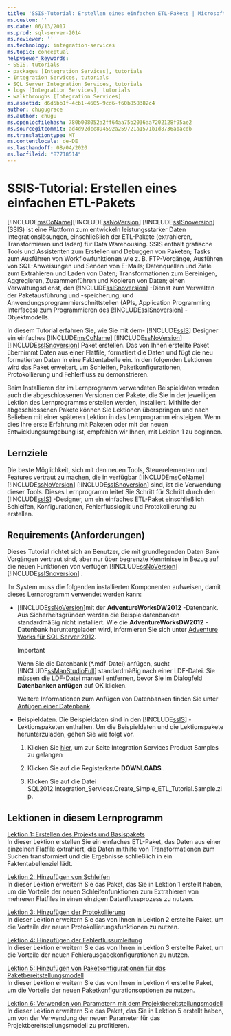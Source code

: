 ```yaml
---
title: 'SSIS-Tutorial: Erstellen eines einfachen ETL-Pakets | Microsoft-Dokumentation'
ms.custom: ''
ms.date: 06/13/2017
ms.prod: sql-server-2014
ms.reviewer: ''
ms.technology: integration-services
ms.topic: conceptual
helpviewer_keywords:
- SSIS, tutorials
- packages [Integration Services], tutorials
- Integration Services, tutorials
- SQL Server Integration Services, tutorials
- logs [Integration Services], tutorials
- walkthroughs [Integration Services]
ms.assetid: d6d5bb1f-4cb1-4605-9cd6-f60b858382c4
author: chugugrace
ms.author: chugu
ms.openlocfilehash: 780b008052a2ff64aa75b2036aa7202128f95ae2
ms.sourcegitcommit: ad4d92dce894592a259721a1571b1d8736abacdb
ms.translationtype: MT
ms.contentlocale: de-DE
ms.lasthandoff: 08/04/2020
ms.locfileid: "87718514"
---
```

# <a name="ssis-tutorial-creating-a-simple-etl-package"></a>SSIS-Tutorial: Erstellen eines einfachen ETL-Pakets
  [!INCLUDE[msCoName](../includes/msconame-md.md)][!INCLUDE[ssNoVersion](../includes/ssnoversion-md.md)] [!INCLUDE[ssISnoversion](../includes/ssisnoversion-md.md)] (SSIS) ist eine Plattform zum entwickeln leistungsstarker Daten Integrationslösungen, einschließlich der ETL-Pakete (extrahieren, Transformieren und laden) für Data Warehousing. SSIS enthält grafische Tools und Assistenten zum Erstellen und Debuggen von Paketen; Tasks zum Ausführen von Workflowfunktionen wie z. B. FTP-Vorgänge, Ausführen von SQL-Anweisungen und Senden von E-Mails; Datenquellen und Ziele zum Extrahieren und Laden von Daten; Transformationen zum Bereinigen, Aggregieren, Zusammenführen und Kopieren von Daten; einen Verwaltungsdienst, den [!INCLUDE[ssISnoversion](../includes/ssisnoversion-md.md)] -Dienst zum Verwalten der Paketausführung und -speicherung; und Anwendungsprogrammierschnittstellen (APIs, Application Programming Interfaces) zum Programmieren des [!INCLUDE[ssISnoversion](../includes/ssisnoversion-md.md)] -Objektmodells.  
  
 In diesem Tutorial erfahren Sie, wie Sie mit dem- [!INCLUDE[ssIS](../includes/ssis-md.md)] Designer ein einfaches [!INCLUDE[msCoName](../includes/msconame-md.md)] [!INCLUDE[ssNoVersion](../includes/ssnoversion-md.md)] [!INCLUDE[ssISnoversion](../includes/ssisnoversion-md.md)] Paket erstellen. Das von Ihnen erstellte Paket übernimmt Daten aus einer Flatfile, formatiert die Daten und fügt die neu formatierten Daten in eine Faktentabelle ein. In den folgenden Lektionen wird das Paket erweitert, um Schleifen, Paketkonfigurationen, Protokollierung und Fehlerfluss zu demonstrieren.  
  
 Beim Installieren der im Lernprogramm verwendeten Beispieldaten werden auch die abgeschlossenen Versionen der Pakete, die Sie in der jeweiligen Lektion des Lernprogramms erstellen werden, installiert. Mithilfe der abgeschlossenen Pakete können Sie Lektionen überspringen und nach Belieben mit einer späteren Lektion in das Lernprogramm einsteigen. Wenn dies Ihre erste Erfahrung mit Paketen oder mit der neuen Entwicklungsumgebung ist, empfehlen wir Ihnen, mit Lektion 1 zu beginnen.  
  
## <a name="what-you-will-learn"></a>Lernziele  
 Die beste Möglichkeit, sich mit den neuen Tools, Steuerelementen und Features vertraut zu machen, die in verfügbar [!INCLUDE[msCoName](../includes/msconame-md.md)] [!INCLUDE[ssNoVersion](../includes/ssnoversion-md.md)] [!INCLUDE[ssISnoversion](../includes/ssisnoversion-md.md)] sind, ist die Verwendung dieser Tools. Dieses Lernprogramm leitet Sie Schritt für Schritt durch den [!INCLUDE[ssIS](../includes/ssis-md.md)] -Designer, um ein einfaches ETL-Paket einschließlich Schleifen, Konfigurationen, Fehlerflusslogik und Protokollierung zu erstellen.  
  
## <a name="requirements"></a>Requirements (Anforderungen)  
 Dieses Tutorial richtet sich an Benutzer, die mit grundlegenden Daten Bank Vorgängen vertraut sind, aber nur über begrenzte Kenntnisse in Bezug auf die neuen Funktionen von verfügen [!INCLUDE[ssNoVersion](../includes/ssnoversion-md.md)] [!INCLUDE[ssISnoversion](../includes/ssisnoversion-md.md)] .  
  
 Ihr System muss die folgenden installierten Komponenten aufweisen, damit dieses Lernprogramm verwendet werden kann:  
  
-   [!INCLUDE[ssNoVersion](../includes/ssnoversion-md.md)]mit der **AdventureWorksDW2012** -Datenbank. Aus Sicherheitsgründen werden die Beispieldatenbanken standardmäßig nicht installiert. Wie die **AdventureWorksDW2012** -Datenbank heruntergeladen wird, informieren Sie sich unter [Adventure Works für SQL Server 2012](https://go.microsoft.com/fwlink/?LinkId=275026).  
  
    > [!IMPORTANT]  
    >  Wenn Sie die Datenbank (\*.mdf-Datei) anfügen, sucht [!INCLUDE[ssManStudioFull](../includes/ssmanstudiofull-md.md)] standardmäßig nach einer LDF-Datei. Sie müssen die LDF-Datei manuell entfernen, bevor Sie im Dialogfeld **Datenbanken anfügen** auf OK klicken.  
    >   
    >  Weitere Informationen zum Anfügen von Datenbanken finden Sie unter [Anfügen einer Datenbank](../relational-databases/databases/attach-a-database.md).  
  
-   Beispieldaten. Die Beispieldaten sind in den [!INCLUDE[ssIS](../includes/ssis-md.md)] -Lektionspaketen enthalten. Um die Beispieldaten und die Lektionspakete herunterzuladen, gehen Sie wie folgt vor.  
  
    1.  Klicken Sie [hier](https://go.microsoft.com/fwlink/?LinkId=275027), um zur Seite Integration Services Product Samples zu gelangen  
  
    2.  Klicken Sie auf die Registerkarte **DOWNLOADS** .  
  
    3.  Klicken Sie auf die Datei SQL2012.Integration_Services.Create_Simple_ETL_Tutorial.Sample.zip.  
  
## <a name="lessons-in-this-tutorial"></a>Lektionen in diesem Lernprogramm  
 [Lektion 1: Erstellen des Projekts und Basispakets](lesson-1-create-a-project-and-basic-package-with-ssis.md)  
 In dieser Lektion erstellen Sie ein einfaches ETL-Paket, das Daten aus einer einzelnen Flatfile extrahiert, die Daten mithilfe von Transformationen zum Suchen transformiert und die Ergebnisse schließlich in ein Faktentabellenziel lädt.  
  
 [Lektion 2: Hinzufügen von Schleifen](lesson-2-adding-looping-with-ssis.md)  
 In dieser Lektion erweitern Sie das Paket, das Sie in Lektion 1 erstellt haben, um die Vorteile der neuen Schleifenfunktionen zum Extrahieren von mehreren Flatfiles in einen einzigen Datenflussprozess zu nutzen.  
  
 [Lektion 3: Hinzufügen der Protokollierung](lesson-3-add-logging-with-ssis.md)  
 In dieser Lektion erweitern Sie das von Ihnen in Lektion 2 erstellte Paket, um die Vorteile der neuen Protokollierungsfunktionen zu nutzen.  
  
 [Lektion 4: Hinzufügen der Fehlerflussumleitung](lesson-4-add-error-flow-redirection-with-ssis.md)  
 In dieser Lektion erweitern Sie das von Ihnen in Lektion 3 erstellte Paket, um die Vorteile der neuen Fehlerausgabekonfigurationen zu nutzen.  
  
 [Lektion 5: Hinzufügen von Paketkonfigurationen für das Paketbereitstellungsmodell](lesson-5-add-ssis-package-configurations-for-the-package-deployment-model.md)  
 In dieser Lektion erweitern Sie das von Ihnen in Lektion 4 erstellte Paket, um die Vorteile der neuen Paketkonfigurationsoptionen zu nutzen.  
  
 [Lektion 6: Verwenden von Parametern mit dem Projektbereitstellungsmodell](lesson-6-using-parameters-with-the-project-deployment-model-in-ssis.md)  
 In dieser Lektion erweitern Sie das Paket, das Sie in Lektion 5 erstellt haben, um von der Verwendung der neuen Parameter für das Projektbereitstellungsmodell zu profitieren.  
  
  
